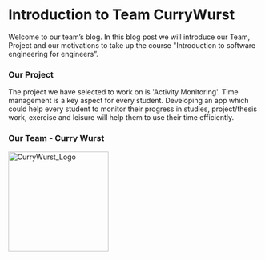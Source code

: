 <h1>Introduction to Team CurryWurst</h1>
<div>
<p>Welcome to our team’s blog. In this blog post we will introduce our Team, Project and our motivations to take up the course "Introduction to software engineering for engineers”.</p>
</div>
<div>
<h3>Our Project</h3>
<p>The project we have selected to work on is 'Activity Monitoring'. Time management is a key aspect for every student. Developing an app which could help every student to monitor their progress in studies, project/thesis work, exercise and leisure will help them to use their time efficiently. </p>
</div>
<div>
  <h3>Our Team - Curry Wurst</h3>
  <img src="{{site.baseurl}}/images/cw_final.png" alt="CurryWurst_Logo" width="200" height="200">
</div>
  
